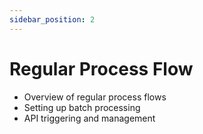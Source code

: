```yaml
---
sidebar_position: 2
---
```


# Regular Process Flow

- Overview of regular process flows
- Setting up batch processing
- API triggering and management
